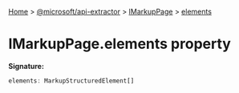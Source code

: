 [Home](./index) &gt; [@microsoft/api-extractor](api-extractor.md) &gt; [IMarkupPage](api-extractor.imarkuppage.md) &gt; [elements](api-extractor.imarkuppage.elements.md)

# IMarkupPage.elements property


**Signature:**
```javascript
elements: MarkupStructuredElement[]
```
